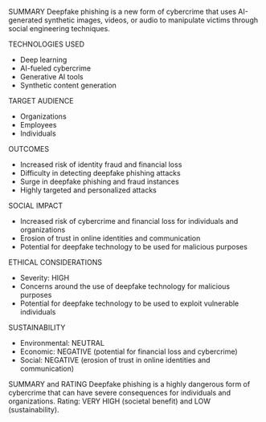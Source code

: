 SUMMARY
Deepfake phishing is a new form of cybercrime that uses AI-generated synthetic images, videos, or audio to manipulate victims through social engineering techniques.

TECHNOLOGIES USED
- Deep learning
- AI-fueled cybercrime
- Generative AI tools
- Synthetic content generation

TARGET AUDIENCE
- Organizations
- Employees
- Individuals

OUTCOMES
- Increased risk of identity fraud and financial loss
- Difficulty in detecting deepfake phishing attacks
- Surge in deepfake phishing and fraud instances
- Highly targeted and personalized attacks

SOCIAL IMPACT
- Increased risk of cybercrime and financial loss for individuals and organizations
- Erosion of trust in online identities and communication
- Potential for deepfake technology to be used for malicious purposes

ETHICAL CONSIDERATIONS
- Severity: HIGH
- Concerns around the use of deepfake technology for malicious purposes
- Potential for deepfake technology to be used to exploit vulnerable individuals

SUSTAINABILITY
- Environmental: NEUTRAL
- Economic: NEGATIVE (potential for financial loss and cybercrime)
- Social: NEGATIVE (erosion of trust in online identities and communication)

SUMMARY and RATING
Deepfake phishing is a highly dangerous form of cybercrime that can have severe consequences for individuals and organizations. Rating: VERY HIGH (societal benefit) and LOW (sustainability).
